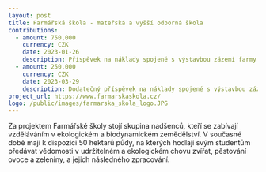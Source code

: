 ```yaml
---
layout: post
title: Farmářská škola - mateřská a vyšší odborná škola
contributions:
  - amount: 750,000
    currency: CZK
    date: 2023-01-26
    description: Příspěvek na náklady spojené s výstavbou zázemí farmy ekologického vzdělávání
  - amount: 250,000
    currency: CZK
    date: 2023-03-29
    description: Dodatečný příspěvek na náklady spojené s výstavbou zázemí farmy ekologického vzdělávání
project_url: https://www.farmarskaskola.cz/
logo: /public/images/farmarska_skola_logo.JPG
---
```


Za projektem Farmářské školy stojí skupina nadšenců, kteří se zabívají vzděláváním v ekologickém a biodynamickém zemědělství. V současné době mají k dispozici 50 hektarů
půdy, na kterých hodlají svým studentům předávat vědomosti v udržitelném a ekologickém chovu zvířat, pěstování ovoce a zeleniny, a jejich následného zpracování.
